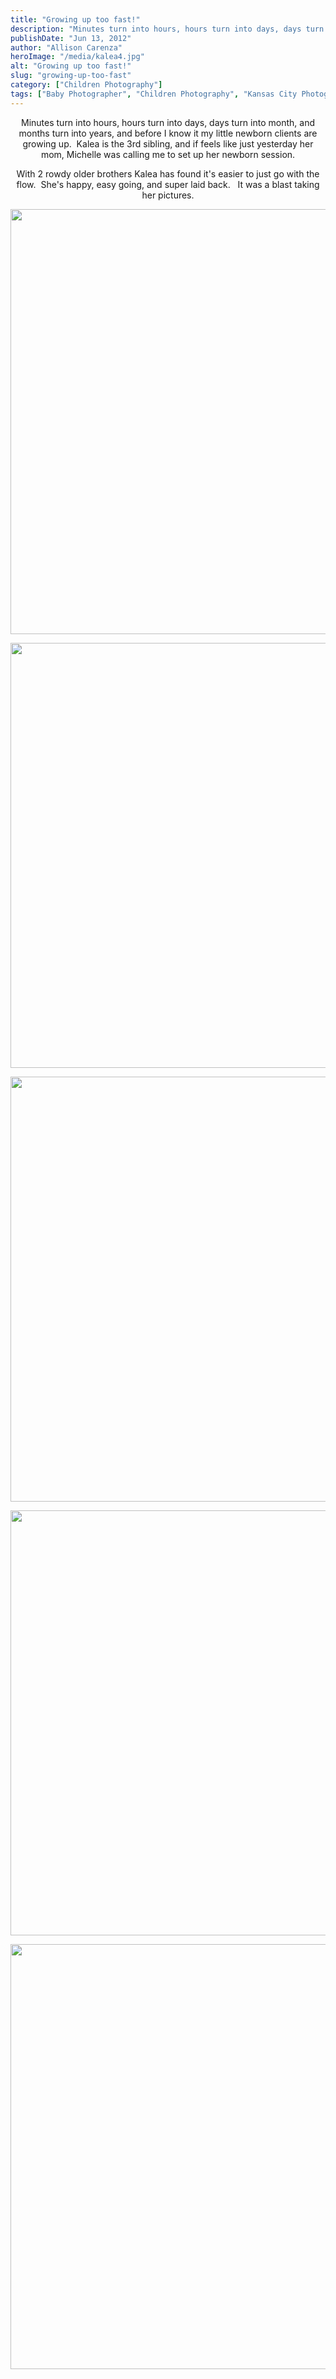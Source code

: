 ```yaml
---
title: "Growing up too fast!"
description: "Minutes turn into hours, hours turn into days, days turn into month, and months turn into years, and before I "
publishDate: "Jun 13, 2012"
author: "Allison Carenza"
heroImage: "/media/kalea4.jpg"
alt: "Growing up too fast!"
slug: "growing-up-too-fast"
category: ["Children Photography"]
tags: ["Baby Photographer", "Children Photography", "Kansas City Photographer"]
---
```


<p style="text-align: center;">Minutes turn into hours, hours turn into days, days turn into month, and months turn into years, and before I know it my little newborn clients are growing up.  Kalea is the 3rd sibling, and if feels like just yesterday her mom, Michelle was calling me to set up her newborn session.</p>
<p style="text-align: center;">With 2 rowdy older brothers Kalea has found it&apos;s easier to just go with the flow.  She&apos;s happy, easy going, and super laid back.   It was a blast taking her pictures.</p>
<p style="text-align: center;"><img class="aligncenter size-full wp-image-4143" title="kalea4" src="/media/kalea4.jpg" alt="" width="930" height="680" srcset="/media/kalea4.jpg 930w, /media/kalea4-300x219.jpg 300w, /media/kalea4-768x562.jpg 768w" sizes="(max-width: 930px) 100vw, 930px" /></p>
<p style="text-align: center;">
<p style="text-align: center;"><img class="aligncenter size-full wp-image-4141" title="kalea2" src="/media/kalea2.jpg" alt="" width="930" height="680" srcset="/media/kalea2.jpg 930w, /media/kalea2-300x219.jpg 300w, /media/kalea2-768x562.jpg 768w" sizes="(max-width: 930px) 100vw, 930px" /></p>
<p style="text-align: center;">
<p style="text-align: center;"><img class="aligncenter size-full wp-image-4144" title="kalea5" src="/media/kalea5.jpg" alt="" width="930" height="680" srcset="/media/kalea5.jpg 930w, /media/kalea5-300x219.jpg 300w, /media/kalea5-768x562.jpg 768w" sizes="(max-width: 930px) 100vw, 930px" /></p>
<p style="text-align: center;">
<p style="text-align: center;"><img class="aligncenter size-full wp-image-4142" title="kalea3" src="/media/kalea3.jpg" alt="" width="930" height="680" /></p>
<p style="text-align: center;">
<p style="text-align: center;"><img class="aligncenter size-full wp-image-4140" title="kalea1" src="/media/kalea1.jpg" alt="" width="930" height="680" /></p>
